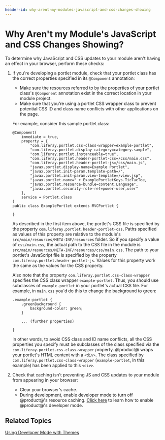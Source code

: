 ```yaml
---
header-id: why-arent-my-modules-javascript-and-css-changes-showing
---
```


# Why Aren't my Module's JavaScript and CSS Changes Showing?

To determine why JavaScript and CSS updates to your module aren't having an 
effect in your browser, perform these checks: 

1.  If you're developing a portlet module, check that your portlet class has the 
    correct properties specified in its `@Component` annotation: 

    - Make sure the resources referred to by the properties of your portlet 
      class's `@Component` annotation exist in the correct location in your module 
      project. 
    - Make sure that you're using a portlet CSS wrapper class to prevent 
      potential CSS ID and class name conflicts with other applications on the
      page. 

    For example, consider this sample portlet class: 

        @Component(
            immediate = true,
            property = {
                "com.liferay.portlet.css-class-wrapper=example-portlet",
                "com.liferay.portlet.display-category=category.sample",
                "com.liferay.portlet.instanceable=true",
                "com.liferay.portlet.header-portlet-css=/css/main.css",
                "com.liferay.portlet.header-portlet-js=/css/main.js",
                "javax.portlet.display-name=Example Portlet",
                "javax.portlet.init-param.template-path=/",
                "javax.portlet.init-param.view-template=/view.jsp",
                "javax.portlet.name=" + ExamplePortletKeys.TicTacToe,
                "javax.portlet.resource-bundle=content.Language",
                "javax.portlet.security-role-ref=power-user,user"
            },
            service = Portlet.class
        )
        public class ExamplePortlet extends MVCPortlet {

        }

    As described in the first item above, the portlet's CSS file is specified by 
    the property `com.liferay.portlet.header-portlet-css`. Paths specified as 
    values of this property are relative to the module's 
    `src/main/resources/META-INF/resources` folder. So if you specify a value 
    of `css/main.css`, the actual path to the CSS file in the module is 
    `src/main/resources/META-INF/resources/css/main.css`. The path to your 
    portlet's JavaScript file is specified by the property 
    `com.liferay.portlet.header-portlet-js`. Values for this property work the 
    same as the values for the CSS property. 

    Also note that the property `com.liferay.portlet.css-class-wrapper` 
    specifies the CSS class wrapper `example-portlet`. Thus, you should use 
    subclasses of `example-portlet` in your portlet's actual CSS file. For 
    example, in `main.css` you'd do this to change the background to green: 

        .example-portlet {
            .greenBackground {
                background-color: green;
            }

            ... (further properties)

        }

    In other words, to avoid CSS class and ID name conflicts, all the CSS
    properties you specify must be subclasses of the class specified via the
    `com.liferay.portlet.css-class-wrapper` property. @product@ wraps your 
    portlet's HTML content with a `<div>`. The class specified by 
    `com.liferay.portlet.css-class-wrapper` (`example-portlet`, in this example) 
    has been applied to this `<div>`. 

2.  Check that caching isn't preventing JS and CSS updates to your module from 
    appearing in your browser: 

    - Clear your browser's cache.
    - During development, enable developer mode to turn off @product@'s resource 
    caching. 
    [Click here](/docs/7-0/tutorials/-/knowledge_base/t/using-developer-mode-with-themes) 
    to learn how to enable @product@'s developer mode. 

## Related Topics

[Using Developer Mode with Themes](/docs/7-0/tutorials/-/knowledge_base/t/using-developer-mode-with-themes)
